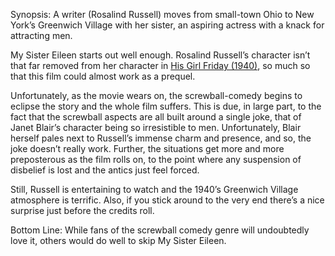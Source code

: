Synopsis: A writer (Rosalind Russell) moves from small-town Ohio to New York’s Greenwich Village with her sister, an aspiring actress with a knack for attracting men.

My Sister Eileen starts out well enough.  Rosalind Russell’s character isn’t that far removed from her character in <a href="/browse/reviews/his-girl-friday-1940/">His Girl Friday (1940)</a>, so much so that this film could almost work as a prequel.

Unfortunately, as the movie wears on, the screwball-comedy begins to eclipse the story and the whole film suffers.  This is due, in large part, to the fact that the screwball aspects are all built around a single joke, that of Janet Blair’s character being so irresistible to men.  Unfortunately, Blair herself pales next to Russell’s immense charm and presence, and so, the joke doesn’t really work.  Further, the situations get more and more preposterous as the film rolls on, to the point where any suspension of disbelief is lost and the antics just feel forced.

Still, Russell is entertaining to watch and the 1940’s Greenwich Village atmosphere is terrific.  Also, if you stick around to the very end there’s a nice surprise just before the credits roll.

Bottom Line: While fans of the screwball comedy genre will undoubtedly love it, others would do well to skip My Sister Eileen.